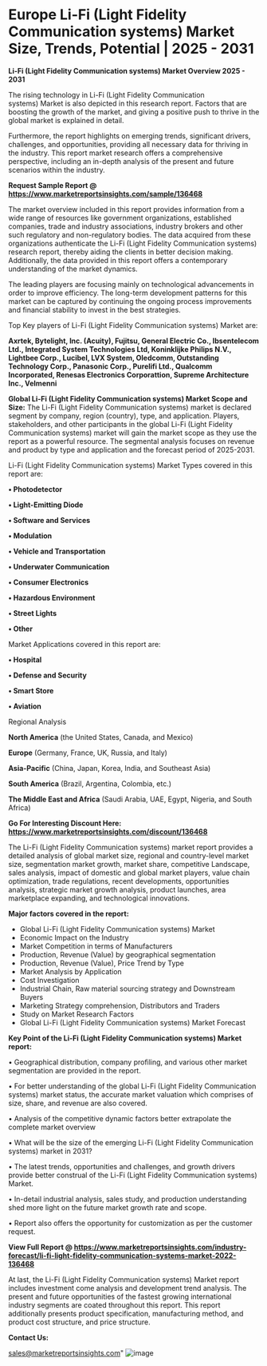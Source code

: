 # Europe Li-Fi (Light Fidelity Communication systems) Market Size, Trends, Potential | 2025 - 2031

<Strong> Li-Fi (Light Fidelity Communication systems) Market Overview 2025 - 2031</strong>

The rising technology in Li-Fi (Light Fidelity Communication systems) Market is also depicted in this research report. Factors that are boosting the growth of the market, and giving a positive push to thrive in the global market is explained in detail.

Furthermore, the report highlights on emerging trends, significant drivers, challenges, and opportunities, providing all necessary data for thriving in the industry. This report market research offers a comprehensive perspective, including an in-depth analysis of the present and future scenarios within the industry.

<strong>Request Sample Report @ <a href=https://www.marketreportsinsights.com/sample/136468>https://www.marketreportsinsights.com/sample/136468</a></strong>

The market overview included in this report provides information from a wide range of resources like government organizations, established companies, trade and industry associations, industry brokers and other such regulatory and non-regulatory bodies. The data acquired from these organizations authenticate the Li-Fi (Light Fidelity Communication systems) research report, thereby aiding the clients in better decision making. Additionally, the data provided in this report offers a contemporary understanding of the market dynamics.

The leading players are focusing mainly on technological advancements in order to improve efficiency. The long-term development patterns for this market can be captured by continuing the ongoing process improvements and financial stability to invest in the best strategies.

Top Key players of Li-Fi (Light Fidelity Communication systems) Market are:

<strong>Axrtek, Bytelight, Inc. (Acuity), Fujitsu, General Electric Co., Ibsentelecom Ltd., Integrated System Technologies Ltd, Koninklijke Philips N.V., Lightbee Corp., Lucibel, LVX System, Oledcomm, Outstanding Technology Corp., Panasonic Corp., Purelifi Ltd., Qualcomm Incorporated, Renesas Electronics Corporattion, Supreme Architecture Inc., Velmenni</strong>

<strong><b>Global Li-Fi (Light Fidelity Communication systems) Market Scope and Size:</b></strong>
The Li-Fi (Light Fidelity Communication systems) market is declared segment by company, region (country), type, and application. Players, stakeholders, and other participants in the global Li-Fi (Light Fidelity Communication systems) market will gain the market scope as they use the report as a powerful resource. The segmental analysis focuses on revenue and product by type and application and the forecast period of 2025-2031.

Li-Fi (Light Fidelity Communication systems) Market Types covered in this report are:

<strong>• Photodetector

• Light-Emitting Diode

• Software and Services

• Modulation

• Vehicle and Transportation

• Underwater Communication

• Consumer Electronics

• Hazardous Environment

• Street Lights

• Other</strong>

Market Applications covered in this report are:

<strong>• Hospital

• Defense and Security

• Smart Store

• Aviation</strong> 

Regional Analysis

<strong>North America</strong> (the United States, Canada, and Mexico)

<strong>Europe</strong> (Germany, France, UK, Russia, and Italy)

<strong>Asia-Pacific</strong> (China, Japan, Korea, India, and Southeast Asia)

<strong>South America</strong> (Brazil, Argentina, Colombia, etc.)

<strong>The Middle East and Africa</strong> (Saudi Arabia, UAE, Egypt, Nigeria, and South Africa)

<strong>Go For Interesting Discount Here: <a href=https://www.marketreportsinsights.com/discount/136468>https://www.marketreportsinsights.com/discount/136468</a></strong>

The Li-Fi (Light Fidelity Communication systems) market report provides a detailed analysis of global market size, regional and country-level market size, segmentation market growth, market share, competitive Landscape, sales analysis, impact of domestic and global market players, value chain optimization, trade regulations, recent developments, opportunities analysis, strategic market growth analysis, product launches, area marketplace expanding, and technological innovations.

<strong><b>Major factors covered in the report:</b></strong>
<ul>
  <li>Global Li-Fi (Light Fidelity Communication systems) Market </li>
  <li>Economic Impact on the Industry</li>
  <li>Market Competition in terms of Manufacturers</li>
  <li>Production, Revenue (Value) by geographical segmentation</li>
  <li>Production, Revenue (Value), Price Trend by Type</li>
  <li>Market Analysis by Application</li>
  <li>Cost Investigation</li>
  <li>Industrial Chain, Raw material sourcing strategy and Downstream Buyers</li>
  <li>Marketing Strategy comprehension, Distributors and Traders</li>
  <li>Study on Market Research Factors</li>
  <li>Global Li-Fi (Light Fidelity Communication systems) Market Forecast</li>
</ul>

<strong><b>Key Point of the Li-Fi (Light Fidelity Communication systems) Market report:</b></strong>

• Geographical distribution, company profiling, and various other market segmentation are provided in the report.

• For better understanding of the global Li-Fi (Light Fidelity Communication systems) market status, the accurate market valuation which comprises of size, share, and revenue are also covered.

• Analysis of the competitive dynamic factors better extrapolate the complete market overview

• What will be the size of the emerging Li-Fi (Light Fidelity Communication systems) market in 2031?

• The latest trends, opportunities and challenges, and growth drivers provide better construal of the Li-Fi (Light Fidelity Communication systems) Market.

• In-detail industrial analysis, sales study, and production understanding shed more light on the future market growth rate and scope.

• Report also offers the opportunity for customization as per the customer request.

<strong><b>View Full Report @ <a href=https://www.marketreportsinsights.com/industry-forecast/li-fi-light-fidelity-communication-systems-market-2022-136468>https://www.marketreportsinsights.com/industry-forecast/li-fi-light-fidelity-communication-systems-market-2022-136468</a></b></strong>


At last, the Li-Fi (Light Fidelity Communication systems) Market report includes investment come analysis and development trend analysis. The present and future opportunities of the fastest growing international industry segments are coated throughout this report. This report additionally presents product specification, manufacturing method, and product cost structure, and price structure.

<strong>Contact Us:</strong>

sales@marketreportsinsights.com"
![image](https://github.com/user-attachments/assets/1c28d2bd-b53f-4e55-b256-e6d50d8d6ab6)
